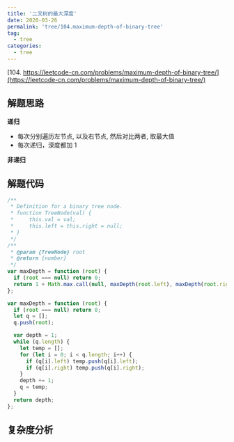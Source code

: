 ```yaml
---
title: '二叉树的最大深度'
date: 2020-03-26
permalink: 'tree/104.maximum-depth-of-binary-tree'
tag:
  - tree
categories:
  - tree
---
```


[104. https://leetcode-cn.com/problems/maximum-depth-of-binary-tree/](https://leetcode-cn.com/problems/maximum-depth-of-binary-tree/)

## 解题思路

**递归**

- 每次分别遍历左节点, 以及右节点, 然后对比两者, 取最大值
- 每次递归，深度都加 1

**非递归**

## 解题代码

```js
/**
 * Definition for a binary tree node.
 * function TreeNode(val) {
 *     this.val = val;
 *     this.left = this.right = null;
 * }
 */
/**
 * @param {TreeNode} root
 * @return {number}
 */
var maxDepth = function (root) {
  if (root === null) return 0;
  return 1 + Math.max.call(null, maxDepth(root.left), maxDepth(root.right));
};

var maxDepth = function (root) {
  if (root === null) return 0;
  let q = [];
  q.push(root);

  var depth = 1;
  while (q.length) {
    let temp = [];
    for (let i = 0; i < q.length; i++) {
      if (q[i].left) temp.push(q[i].left);
      if (q[i].right) temp.push(q[i].right);
    }
    depth += 1;
    q = temp;
  }
  return depth;
};
```

## 复杂度分析
